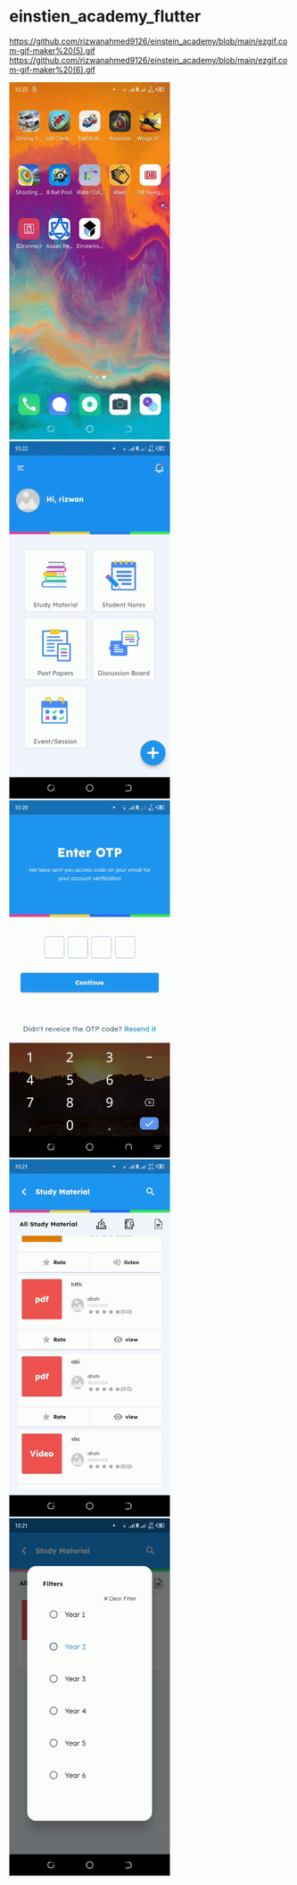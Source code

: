 # einstien_academy_flutter

https://github.com/rizwanahmed9126/einstein_academy/blob/main/ezgif.com-gif-maker%20(5).gif
https://github.com/rizwanahmed9126/einstein_academy/blob/main/ezgif.com-gif-maker%20(6).gif

![](ezgif.com-gif-maker%20(5).gif)
![](ezgif.com-gif-maker%20(6).gif)
![](ezgif.com-gif-maker%20(7).gif)
![](ezgif.com-gif-maker%20(8).gif)
![](ezgif.com-gif-maker%20(9).gif)
